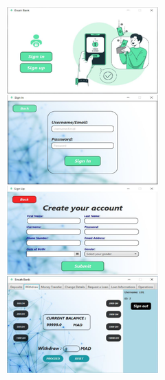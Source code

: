 
<p align="center">
  <img src="https://github.com/chachi-ayoub/bank-application/blob/master/1.png" width="350" title="app screens">
  <img src="https://github.com/chachi-ayoub/bank-application/blob/master/2.png" width="350" title="app screens">
  <img src="https://github.com/chachi-ayoub/bank-application/blob/master/3.png" width="350" title="app screens">
  <img src="https://github.com/chachi-ayoub/bank-application/blob/master/4.png" width="350" title="app screens">
</p>
